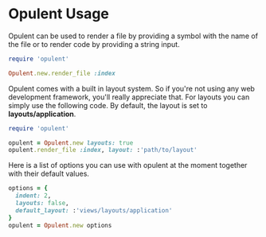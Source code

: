 # Opulent Usage

Opulent can be used to render a file by providing a symbol with the name of the file or to render code by providing a string input.

```ruby
require 'opulent'

Opulent.new.render_file :index
```

Opulent comes with a built in layout system. So if you're not using any web development framework, you'll really appreciate that.
For layouts you can simply use the following code. By default, the layout is set to __layouts/application__.

```ruby
require 'opulent'

opulent = Opulent.new layouts: true
opulent.render_file :index, layout: :'path/to/layout'
```

Here is a list of options you can use with opulent at the moment together with their default values.

```ruby
options = {
  indent: 2,
  layouts: false,
  default_layout: :'views/layouts/application'
}
opulent = Opulent.new options
```
